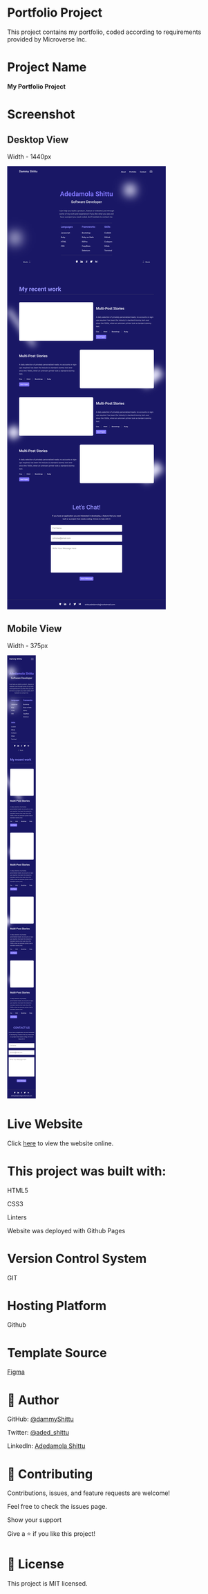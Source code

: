 # Portfolio Project

This project contains my portfolio, coded according to requirements provided by Microverse Inc.

# Project Name

**My Portfolio Project**

# Screenshot

## Desktop View 

Width - 1440px

![Image of the desktop view](./img/desktop-view.png)

## Mobile View

Width - 375px

![Image of the mobile view](./img/mobile-view.png)


# Live Website

Click [here](https://dammyshittu.github.io/Portfolio-Project/) to view the website online.

# This project was built with:

HTML5

CSS3

Linters

Website was deployed with Github Pages

# Version Control System

GIT

# Hosting Platform

Github

# Template Source

[Figma](https://www.figma.com/file/l7SqJ3ZfkAKih9sFxvWSR4/Microverse-Student-Project-1?node-id=23%3A10)

# 👤 Author

GitHub: [@dammyShittu](https://github.com/DammyShittu/)


Twitter: [@aded_shittu](https://twitter.com/aded_shittu/)

LinkedIn: [Adedamola Shittu](linkedin.com/in/adedamola-shittu-3ab465172/)

# 🤝 Contributing

Contributions, issues, and feature requests are welcome!

Feel free to check the issues page.

Show your support

Give a ⭐️ if you like this project!

# 📝 License

This project is MIT licensed.
